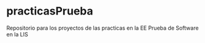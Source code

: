 # practicasPrueba
Repositorio para los proyectos de las practicas en la EE Prueba de Software en la LIS
